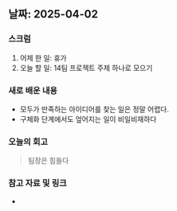 ## 날짜: 2025-04-02

### 스크럼
1. 어제 한 일: 휴가
2. 오늘 할 일: 14팀 프로젝트 주제 하나로 모으기

### 새로 배운 내용
- 모두가 만족하는 아이디어를 찾는 일은 정말 어렵다.
- 구체화 단계에서도 엎어지는 일이 비일비재하다

### 오늘의 회고
> 팀장은 힘들다

### 참고 자료 및 링크
- 